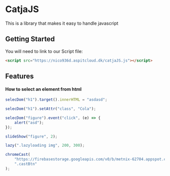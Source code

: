 # CatjaJS

This is a library that makes it easy to handle javascript

## Getting Started

You will need to link to our Script file:
 ```html
<script src="https://nico936d.aspitcloud.dk/catjaJS.js"></script>
 ```
 
 
## Features

#### How to select an element from html
```javascript
selecDom("h1").target().innerHTML = "asdasd";

selecDom("h1").setAttr("class", "Cola");

selecDom("figure").event("click", (e) => {
	alert("asd");
});

slideShow("figure", 2);

lazy(".lazyloading img", 200, 300);

chromeCast(
	"https://firebasestorage.googleapis.com/v0/b/metnix-62704.appspot.com/o/Iron_Man.mp4?alt=media&token=0b6aed7e-bc35-4dc8-a5ed-1342ccebfb2c",
	".castBtn"
);
```
